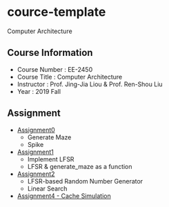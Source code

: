 # cource-template
Computer Architecture

## Course Information
* Course Number : EE-2450
* Course Title : Computer Architecture
* Instructor : Prof. Jing-Jia Liou & Prof. Ren-Shou Liu
* Year : 2019 Fall

## Assignment
* [Assignment0](https://www.ee.nthu.edu.tw/ee345000/program-assignment-0.html)
  * Generate Maze
  * Spike
* [Assignment1](https://www.ee.nthu.edu.tw/ee345000/program-assignment-1.html)
  * Implement LFSR
  * LFSR & generate_maze as a function
* [Assignment2](https://www.ee.nthu.edu.tw/ee345000/program-assignment-2.html)
  * LFSR-based Random Number Generator
  * Linear Search
* [Assignment4 - Cache Simulation](https://www.ee.nthu.edu.tw/ee345000/program-assignment-4-cache-simulation.html)
